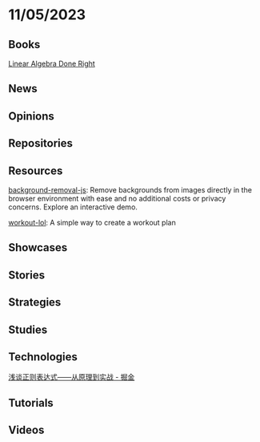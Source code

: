 # 11/05/2023

## Books
[Linear Algebra Done Right](https://linear.axler.net/)

## News

## Opinions

## Repositories

## Resources
[background-removal-js](https://github.com/imgly/background-removal-js): Remove backgrounds from images directly in the browser environment with ease and no additional costs or privacy concerns. Explore an interactive demo.

[workout-lol](https://github.com/workout-lol/workout-lol): A simple way to create a workout plan

## Showcases

## Stories

## Strategies

## Studies

## Technologies
[浅谈正则表达式——从原理到实战 - 掘金](https://juejin.cn/post/7294425916548317199)

## Tutorials

## Videos
